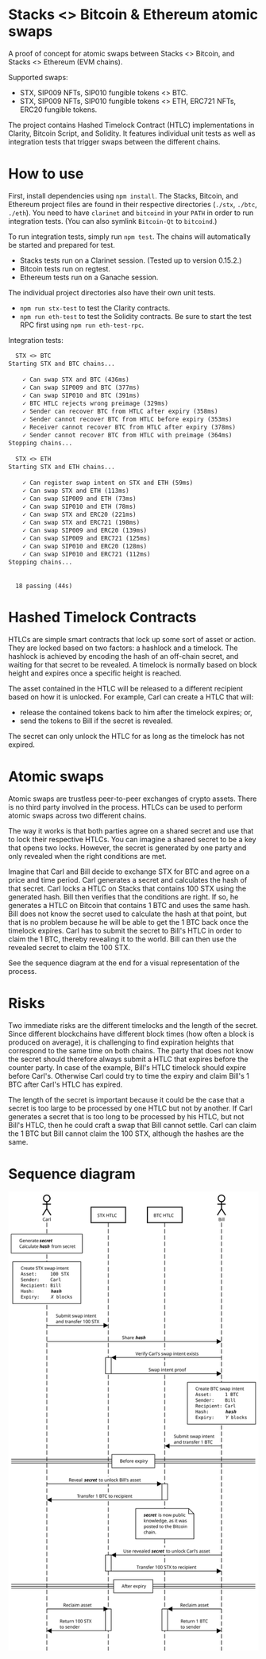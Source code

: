 # Stacks <> Bitcoin & Ethereum atomic swaps

A proof of concept for atomic swaps between Stacks <> Bitcoin, and Stacks <> Ethereum (EVM chains).

Supported swaps:
- STX, SIP009 NFTs, SIP010 fungible tokens <> BTC.
- STX, SIP009 NFTs, SIP010 fungible tokens <> ETH, ERC721 NFTs, ERC20 fungible tokens.

The project contains Hashed Timelock Contract (HTLC) implementations in Clarity, Bitcoin Script, and Solidity. It features individual unit tests as well as integration tests that trigger swaps between the different chains.

# How to use

First, install dependencies using `npm install`. The Stacks, Bitcoin, and Ethereum project files are found in their respective directories (`./stx`, `./btc`, `./eth`). You need to have `clarinet` and `bitcoind` in your `PATH` in order to run integration tests. (You can also symlink `Bitcoin-Qt` to `bitcoind`.)

To run integration tests, simply run `npm test`. The chains will automatically be started and prepared for test.

- Stacks tests run on a Clarinet session. (Tested up to version 0.15.2.)
- Bitcoin tests run on regtest.
- Ethereum tests run on a Ganache session.

The individual project directories also have their own unit tests.

- `npm run stx-test` to test the Clarity contracts.
- `npm run eth-test` to test the Solidity contracts. Be sure to start the test RPC first using `npm run eth-test-rpc`.

Integration tests:

```
  STX <> BTC
Starting STX and BTC chains...

    ✓ Can swap STX and BTC (436ms)
    ✓ Can swap SIP009 and BTC (377ms)
    ✓ Can swap SIP010 and BTC (391ms)
    ✓ BTC HTLC rejects wrong preimage (329ms)
    ✓ Sender can recover BTC from HTLC after expiry (358ms)
    ✓ Sender cannot recover BTC from HTLC before expiry (353ms)
    ✓ Receiver cannot recover BTC from HTLC after expiry (378ms)
    ✓ Sender cannot recover BTC from HTLC with preimage (364ms)
Stopping chains...

  STX <> ETH
Starting STX and ETH chains...

    ✓ Can register swap intent on STX and ETH (59ms)
    ✓ Can swap STX and ETH (113ms)
    ✓ Can swap SIP009 and ETH (73ms)
    ✓ Can swap SIP010 and ETH (78ms)
    ✓ Can swap STX and ERC20 (221ms)
    ✓ Can swap STX and ERC721 (198ms)
    ✓ Can swap SIP009 and ERC20 (139ms)
    ✓ Can swap SIP009 and ERC721 (125ms)
    ✓ Can swap SIP010 and ERC20 (128ms)
    ✓ Can swap SIP010 and ERC721 (112ms)
Stopping chains...


  18 passing (44s)
```

# Hashed Timelock Contracts

HTLCs are simple smart contracts that lock up some sort of asset or action. They are locked based on two factors: a hashlock and a timelock. The hashlock is achieved by encoding the hash of an off-chain secret, and waiting for that secret to be revealed. A timelock is normally based on block height and expires once a specific height is reached.

The asset contained in the HTLC will be released to a different recipient based on how it is unlocked. For example, Carl can create a HTLC that will:
- release the contained tokens back to him after the timelock expires; or,
- send the tokens to Bill if the secret is revealed.

The secret can only unlock the HTLC for as long as the timelock has not expired.

# Atomic swaps

Atomic swaps are trustless peer-to-peer exchanges of crypto assets. There is no third party involved in the process. HTLCs can be used to perform atomic swaps across two different chains.

The way it works is that both parties agree on a shared secret and use that to lock their respective HTLCs. You can imagine a shared secret to be a key that opens two locks. However, the secret is generated by one party and only revealed when the right conditions are met.

Imagine that Carl and Bill decide to exchange STX for BTC and agree on a price and time period. Carl generates a secret and calculates the hash of that secret. Carl locks a HTLC on Stacks that contains 100 STX using the generated hash. Bill then verifies that the conditions are right. If so, he generates a HTLC on Bitcoin that contains 1 BTC and uses the same hash. Bill does not know the secret used to calculate the hash at that point, but that is no problem because he will be able to get the 1 BTC back once the timelock expires. Carl has to submit the secret to Bill's HTLC in order to claim the 1 BTC, thereby revealing it to the world. Bill can then use the revealed secret to claim the 100 STX.

See the sequence diagram at the end for a visual representation of the process.

# Risks

Two immediate risks are the different timelocks and the length of the secret. Since different blockchains have different block times (how often a block is produced on average), it is challenging to find expiration heights that correspond to the same time on both chains. The party that does not know the secret should therefore always submit a HTLC that expires before the counter party. In case of the example, Bill's HTLC timelock should expire before Carl's. Otherwise Carl could try to time the expiry and claim Bill's 1 BTC after Carl's HTLC has expired.

The length of the secret is important because it could be the case that a secret is too large to be processed by one HTLC but not by another. If Carl generates a secret that is too long to be processed by his HTLC, but not Bill's HTLC, then he could craft a swap that Bill cannot settle. Carl can claim the 1 BTC but Bill cannot claim the 100 STX, although the hashes are the same.

# Sequence diagram

![sequence diagram](sequence_diagram.svg)
